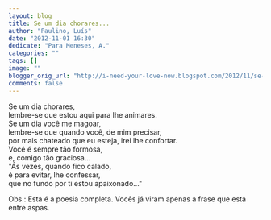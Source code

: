 ```yaml
---
layout: blog
title: Se um dia chorares...
author: "Paulino, Luís"
date: "2012-11-01 16:30"
dedicate: "Para Meneses, A."
categories: ""
tags: []
image: ""
blogger_orig_url: "http://i-need-your-love-now.blogspot.com/2012/11/se-um-dia-chorares-lembre-se-que-estou.html"
comments: false
---
```


Se um dia chorares,\
lembre-se que estou aqui para lhe animares.\
Se um dia você me magoar,\
lembre-se que quando você, de mim precisar,\
por mais chateado que eu esteja, irei lhe confortar.\
Você é sempre tão formosa,\
e, comigo tão graciosa...\
"Ás vezes, quando fico calado,\
é para evitar, lhe confessar,\
que no fundo por ti estou apaixonado..."

Obs.: Esta é a poesia completa. Vocês já viram apenas a frase que esta entre aspas.
